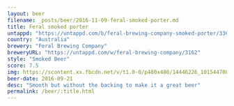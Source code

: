 ```yaml
---
layout: beer
filename: _posts/beer/2016-11-09-feral-smoked-porter.md
title: Feral smoked porter
untappd: "https://untappd.com/b/feral-brewing-company-smoked-porter/33637"
country: "Australia"
brewery: "Feral Brewing Company"
breweryURL: "https://untappd.com/w/feral-brewing-company/3162"
style: "Smoked Beer"
score: 7.5
img: https://scontent.xx.fbcdn.net/v/t1.0-0/p480x480/14446226_10154470825398745_5928076298632372626_n.jpg?oh=4bb381adcc8e4d4048be097cf676e086&oe=5915F501
beer-date: 2016-09-21
desc: "Smooth but without the backing to make it a great beer"
permalink: /beer/:title.html
---
```

